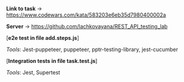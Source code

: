 **Link to task** ->
https://www.codewars.com/kata/583203e6eb35d7980400002a

**Server** ->
https://github.com/lachkovayana/REST_API_testing_lab

[**e2e test in file add.steps.js**]

_Tools_: Jest-puppeteer, puppeteer, pptr-testing-library, jest-cucumber


[**Integration tests in file task.test.js**]

_Tools_: Jest, Supertest
